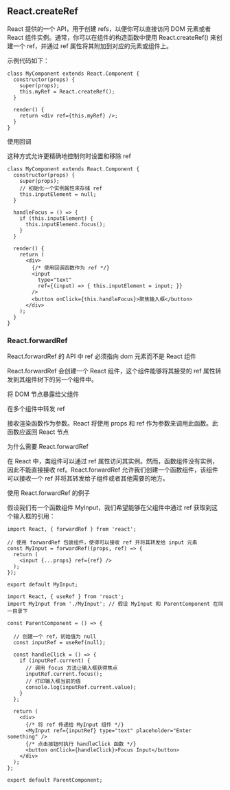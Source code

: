 ## React.createRef 
React 提供的一个 API，用于创建 refs，以便你可以直接访问 DOM 元素或者 React 组件实例。通常，你可以在组件的构造函数中使用 React.createRef() 来创建一个 ref，并通过 ref 属性将其附加到对应的元素或组件上。

示例代码如下：
```
class MyComponent extends React.Component {
  constructor(props) {
    super(props);
    this.myRef = React.createRef();
  }

  render() {
    return <div ref={this.myRef} />;
  }
}
```
使用回调

这种方式允许更精确地控制何时设置和移除 ref
```
class MyComponent extends React.Component {
  constructor(props) {
    super(props);
    // 初始化一个实例属性来存储 ref
    this.inputElement = null;
  }

  handleFocus = () => {
    if (this.inputElement) {
      this.inputElement.focus();
    }
  }

  render() {
    return (
      <div>
        {/* 使用回调函数作为 ref */}
        <input 
          type="text" 
          ref={(input) => { this.inputElement = input; }} 
        />
        <button onClick={this.handleFocus}>聚焦输入框</button>
      </div>
    );
  }
}
```
### React.forwardRef
React.forwardRef 的 API 中 ref 必须指向 dom 元素而不是 React 组件

React.forwardRef 会创建一个 React 组件，这个组件能够将其接受的 ref 属性转发到其组件树下的另一个组件中。

将 DOM 节点暴露给父组件

在多个组件中转发 ref

接收渲染函数作为参数。React 将使用 props 和 ref 作为参数来调用此函数。此函数应返回 React 节点

为什么需要 React.forwardRef

在 React 中，类组件可以通过 ref 属性访问其实例。然而，函数组件没有实例，因此不能直接接收 ref。React.forwardRef 允许我们创建一个函数组件，该组件可以接收一个 ref 并将其转发给子组件或者其他需要的地方。

使用 React.forwardRef 的例子

假设我们有一个函数组件 MyInput，我们希望能够在父组件中通过 ref 获取到这个输入框的引用：
```
import React, { forwardRef } from 'react';

// 使用 forwardRef 包装组件，使得可以接收 ref 并将其转发给 input 元素
const MyInput = forwardRef((props, ref) => {
  return (
    <input {...props} ref={ref} />
  );
});

export default MyInput;
```
```
import React, { useRef } from 'react';
import MyInput from './MyInput'; // 假设 MyInput 和 ParentComponent 在同一目录下

const ParentComponent = () => {

  // 创建一个 ref，初始值为 null
  const inputRef = useRef(null);

  const handleClick = () => {
    if (inputRef.current) {
      // 调用 focus 方法让输入框获得焦点
      inputRef.current.focus();
      // 打印输入框当前的值
      console.log(inputRef.current.value);
    }
  };

  return (
    <div>
      {/* 将 ref 传递给 MyInput 组件 */}
      <MyInput ref={inputRef} type="text" placeholder="Enter something" />
      {/* 点击按钮时执行 handleClick 函数 */}
      <button onClick={handleClick}>Focus Input</button>
    </div>
  );
};

export default ParentComponent;
```

